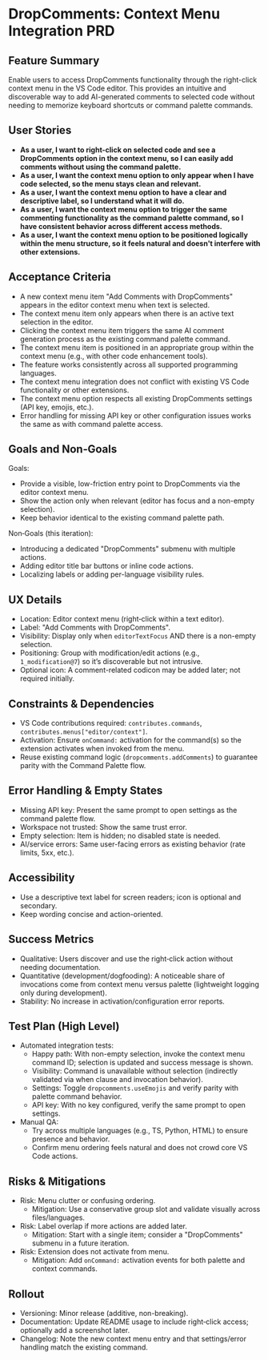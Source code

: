 # DropComments: Context Menu Integration PRD

## Feature Summary
Enable users to access DropComments functionality through the right-click context menu in the VS Code editor. This provides an intuitive and discoverable way to add AI-generated comments to selected code without needing to memorize keyboard shortcuts or command palette commands.

## User Stories
- **As a user, I want to right-click on selected code and see a DropComments option in the context menu, so I can easily add comments without using the command palette.**
- **As a user, I want the context menu option to only appear when I have code selected, so the menu stays clean and relevant.**
- **As a user, I want the context menu option to have a clear and descriptive label, so I understand what it will do.**
- **As a user, I want the context menu option to trigger the same commenting functionality as the command palette command, so I have consistent behavior across different access methods.**
- **As a user, I want the context menu option to be positioned logically within the menu structure, so it feels natural and doesn't interfere with other extensions.**

## Acceptance Criteria
- A new context menu item "Add Comments with DropComments" appears in the editor context menu when text is selected.
- The context menu item only appears when there is an active text selection in the editor.
- Clicking the context menu item triggers the same AI comment generation process as the existing command palette command.
- The context menu item is positioned in an appropriate group within the context menu (e.g., with other code enhancement tools).
- The feature works consistently across all supported programming languages.
- The context menu integration does not conflict with existing VS Code functionality or other extensions.
- The context menu option respects all existing DropComments settings (API key, emojis, etc.).
- Error handling for missing API key or other configuration issues works the same as with command palette access.

## Goals and Non‑Goals
Goals:
- Provide a visible, low-friction entry point to DropComments via the editor context menu.
- Show the action only when relevant (editor has focus and a non-empty selection).
- Keep behavior identical to the existing command palette path.

Non‑Goals (this iteration):
- Introducing a dedicated "DropComments" submenu with multiple actions.
- Adding editor title bar buttons or inline code actions.
- Localizing labels or adding per-language visibility rules.

## UX Details
- Location: Editor context menu (right‑click within a text editor).
- Label: "Add Comments with DropComments".
- Visibility: Display only when `editorTextFocus` AND there is a non-empty selection.
- Positioning: Group with modification/edit actions (e.g., `1_modification@7`) so it’s discoverable but not intrusive.
- Optional icon: A comment-related codicon may be added later; not required initially.

## Constraints & Dependencies
- VS Code contributions required: `contributes.commands`, `contributes.menus["editor/context"]`.
- Activation: Ensure `onCommand:` activation for the command(s) so the extension activates when invoked from the menu.
- Reuse existing command logic (`dropcomments.addComments`) to guarantee parity with the Command Palette flow.

## Error Handling & Empty States
- Missing API key: Present the same prompt to open settings as the command palette flow.
- Workspace not trusted: Show the same trust error.
- Empty selection: Item is hidden; no disabled state is needed.
- AI/service errors: Same user-facing errors as existing behavior (rate limits, 5xx, etc.).

## Accessibility
- Use a descriptive text label for screen readers; icon is optional and secondary.
- Keep wording concise and action-oriented.

## Success Metrics
- Qualitative: Users discover and use the right‑click action without needing documentation.
- Quantitative (development/dogfooding): A noticeable share of invocations come from context menu versus palette (lightweight logging only during development).
- Stability: No increase in activation/configuration error reports.

## Test Plan (High Level)
- Automated integration tests:
	- Happy path: With non-empty selection, invoke the context menu command ID; selection is updated and success message is shown.
	- Visibility: Command is unavailable without selection (indirectly validated via when clause and invocation behavior).
	- Settings: Toggle `dropcomments.useEmojis` and verify parity with palette command behavior.
	- API key: With no key configured, verify the same prompt to open settings.
- Manual QA:
	- Try across multiple languages (e.g., TS, Python, HTML) to ensure presence and behavior.
	- Confirm menu ordering feels natural and does not crowd core VS Code actions.

## Risks & Mitigations
- Risk: Menu clutter or confusing ordering.
	- Mitigation: Use a conservative group slot and validate visually across files/languages.
- Risk: Label overlap if more actions are added later.
	- Mitigation: Start with a single item; consider a "DropComments" submenu in a future iteration.
- Risk: Extension does not activate from menu.
	- Mitigation: Add `onCommand:` activation events for both palette and context commands.

## Rollout
- Versioning: Minor release (additive, non-breaking).
- Documentation: Update README usage to include right‑click access; optionally add a screenshot later.
- Changelog: Note the new context menu entry and that settings/error handling match the existing command.